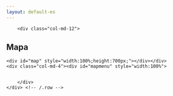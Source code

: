 ```yaml
---
layout: default-es
---
```

  <!-- Leaflet -->
   <link rel="stylesheet" href="https://unpkg.com/leaflet@1.9.4/dist/leaflet.css"
     integrity="sha256-p4NxAoJBhIIN+hmNHrzRCf9tD/miZyoHS5obTRR9BMY="
     crossorigin=""/>
   <script src="https://unpkg.com/leaflet@1.9.4/dist/leaflet.js"
     integrity="sha256-20nQCchB9co0qIjJZRGuk2/Z9VM+kNiyxNV1lvTlZBo="
     crossorigin=""></script>
     
   <style>
   #mapmenu {background: white; font-size:0.8em;padding:0 1em 1em 1em;min-width:200px;}
   #mapmenu ul { margin:0px; padding:0px; }
   #mapmenu ul li { list-style-type:none;; }
   .colorsquare { 
     background-color: #700;
     width: 1rem;
     height: 1rem;
     display: block;
     left: -0.5rem;
     top: 0.3rem;
     position: relative;
     border-radius: 1rem;
     border: 1px solid #FFFFFF;
     display:inline-block;
     margin-right:0.2em;
    }
   .icon {  
     background-color: #EEE;
     width: 2rem;
     height: 2rem;
     display: block;
     left: -1rem;
     top: -1rem;
     position: relative;
     border-radius: 2rem 2rem 0;
     transform: rotate(45deg);
     border: 1px solid #FFFFFF;
     }

    }
   </style>
  
     
     
<div class='container'>
     <div class="row">
	      
		<div class="col-md-12">
<h2>Mapa</h2>

<div class='container'>
  <div class='row'>
    <div class="col-md-8">
    
    
    
    <div id="map" style="width:100%;height:700px;"></div></div>
    <div class="col-md-4"><div id="mapmenu" style="width:100%">
  <ul></ul>
</div></div>
  </div>
</div>

<div id="mapframe" style="display:flex;flex-wrap:nowrap;">


</div>
<script>

jQuery(document).ready(function(){

	const osm = L.tileLayer('https://tile.openstreetmap.org/{z}/{x}/{y}.png', {
		maxZoom: 19,
		attribution: '&copy; <a href="http://www.openstreetmap.org/copyright">OpenStreetMap</a>'
	});

	const map = L.map('map', {
		center: [17.197435967112632, -95.60086982775229],
		zoom: 6,
		layers: [osm]
	});
	
	
	var data = {{ site.data.locations | jsonify }};
	var markers = [];
	
	data.forEach((location, index) => {
	   var myIcon = L.divIcon({className: "my-custom-pin",iconAnchor: [0, 24],labelAnchor: [-6, 0],popupAnchor: [0, -36],html: `<span class='icon' style='background:`+location.Color+`' />`});
	   jQuery("#mapmenu ul").append("<li><span class='colorsquare' style='background:"+location.Color+"'></span><a href='#'class='layer' data-index='"+index+"' data-loc='"+location.Latitude+","+location.Longitude+"'>"+location.Title+"</a></li>");
	   var latlng = [location.Latitude,location.Longitude];
	   var popup = "<h4>"+location.Location+"</h4><br /><a href='{{site.baseurl}}/es/"+location.manifest_identifier+".html'>"+location.Title+"</a>";
	   markers.push(L.marker(latlng, { icon: myIcon }).bindPopup(popup).addTo(map));
	});
	


	jQuery(document).on("click",".layer",function(e){
	  var index = jQuery(this).attr('data-index');
	  //latlng = jQuery(this).attr('data-loc').split(",");
	  var zoom = 14;
	  
	  map.panTo([markers[index]._latlng.lat, markers[index]._latlng.lng]);
	  map.setZoom(zoom);
	  e.preventDefault();
	  console.log();
	  markers[index].openPopup();
	});


});





</script>
  
		</div>
	</div> <!-- /.row -->
</div> <!-- /.container -->


